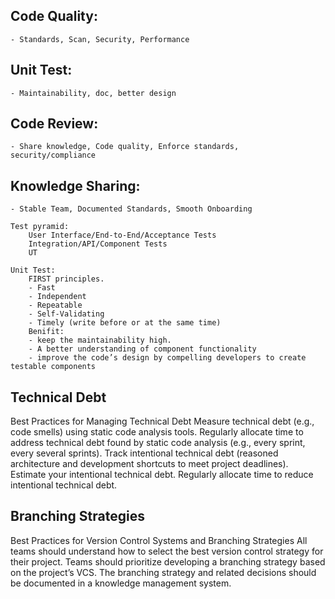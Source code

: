 ## Code Quality:
	- Standards, Scan, Security, Performance
## Unit Test:
	- Maintainability, doc, better design
## Code Review:
	- Share knowledge, Code quality, Enforce standards, security/compliance
## Knowledge Sharing:

	- Stable Team, Documented Standards, Smooth Onboarding
	
	Test pyramid:
		User Interface/End-to-End/Acceptance Tests
		Integration/API/Component Tests
		UT
		
	Unit Test:
		FIRST principles.
		- Fast
		- Independent
		- Repeatable
		- Self-Validating
		- Timely (write before or at the same time)
		Benifit:
		- keep the maintainability high.
		- A better understanding of component functionality
		- improve the code’s design by compelling developers to create testable components

## Technical Debt
Best Practices for Managing Technical Debt
	Measure technical debt (e.g., code smells) using static code analysis tools.
	Regularly allocate time to address technical debt found by static code analysis (e.g., every sprint, every several sprints).
	Track intentional technical debt (reasoned architecture and development shortcuts to meet project deadlines).
	Estimate your intentional technical debt.
	Regularly allocate time to reduce intentional technical debt.

## Branching Strategies
Best Practices for Version Control Systems and Branching Strategies
	All teams should understand how to select the best version control strategy for their project.
	Teams should prioritize developing a branching strategy based on the project’s VCS.
	The branching strategy and related decisions should be documented in a knowledge management system.